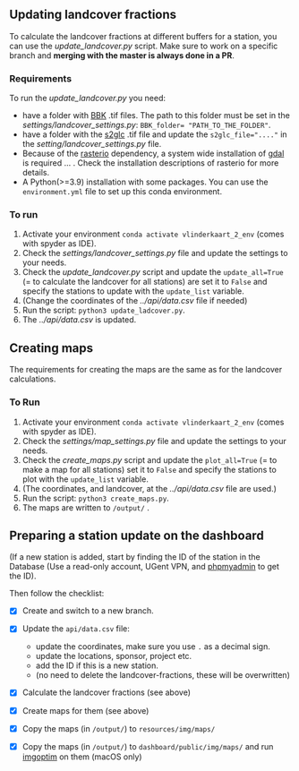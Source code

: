 ## Updating landcover fractions
To calculate the landcover fractions at different buffers for a station, you can use the *update_landcover.py* script. Make sure to work on a specific branch and **merging with the master is always done in a PR**.

### Requirements
To run the *update_landcover.py* you need:
* have a folder with [BBK](https://www.vlaanderen.be/digitaal-vlaanderen/onze-oplossingen/earth-observation-data-science-eodas/remote-sensing-projecten-bij-digitaal-vlaanderen/bodembedekking-en-bodemgebruik-vlaanderen) .tif files. The path to this folder must be set in the *settings/landcover_settings.py*: `BBK_folder= "PATH_TO_THE_FOLDER"`.
* have a folder with the [s2glc](https://s2glc.cbk.waw.pl/) .tif file and update the `s2glc_file="...."` in the *setting/landcover_settings.py* file.
* Because of the [rasterio](https://rasterio.readthedocs.io/en/stable/installation.html) dependency, a system wide installation of [gdal](https://gdal.org/index.html) is required ... . Check the installation descriptions of rasterio for more details.
* A Python(>=3.9) installation with some packages. You can use the `environment.yml` file to set up this conda environment.

### To run

1. Activate your environment `conda activate vlinderkaart_2_env` (comes with spyder as IDE).
2. Check the *settings/landcover_settings.py* file and update the settings to your needs.
3. Check the *update_landcover.py* script and update the `update_all=True` (= to calculate the landcover for all stations) are set it to `False` and specify the stations to update with the `update_list` variable.
4. (Change the coordinates of the *../api/data.csv* file if needed)
5. Run the script: `python3 update_ladcover.py`.
6. The *../api/data.csv* is updated.
  
## Creating maps
The requirements for creating the maps are the same as for the landcover calculations. 

### To Run
1. Activate your environment `conda activate vlinderkaart_2_env` (comes with spyder as IDE).
2. Check the *settings/map_settings.py* file and update the settings to your needs.
3. Check the *create_maps.py* script and update the `plot_all=True` (= to make a map for all stations) set it to `False` and specify the stations to plot with the `update_list` variable.
4. (The coordinates, and landcover, at the *../api/data.csv* file are used.)
5. Run the script: `python3 create_maps.py`.
6. The maps are written to `/output/` .

## Preparing a station update on the dashboard
(If a new station is added, start by finding the ID of the station in the Database (Use a read-only account, UGent VPN, and [phpmyadmin](https://phpmyadmin.private.ugent.be/) to get the ID).

Then follow the checklist:
- [X] Create and switch to a new branch.
- [X] Update the `api/data.csv` file:
  * update the coordinates, make sure you use `.` as a decimal sign.
  * update the locations, sponsor, project etc.
  * add the ID if this is a new station.
  * (no need to delete the landcover-fractions, these will be overwritten)
- [X] Calculate the landcover fractions (see above)
- [X] Create maps for them (see above)
- [X] Copy the maps (in `/output/`) to `resources/img/maps/`
- [X] Copy the maps (in `/output/`) to `dashboard/public/img/maps/` and run [imgoptim](https://github.com/JamieMason/ImageOptim-CLI) on them (macOS only)

  
  

